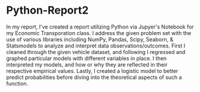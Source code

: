 # Python-Report2
In my report, I've created a report utilizing Python via Jupyer's Notebook for my Economic Transporation class. I address the given problem set with the use of various libraries including NumPy, Pandas, Scipy, Seaborn, & Statsmodels to analyze and interpret data observations/outcomes. First I cleaned through the given vehicle dataset, and following I regressed and graphed particular models with different variables in place. I then interpreted my models, and how or why they are reflected in their respective empirical values.  Lastly, I created a logistic model to better predict probabilities before diving into the theoretical aspects of such a function.
